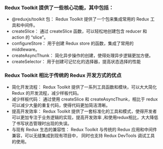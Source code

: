 ### Redux Toolkit 提供了一些核心功能，其中包括：
- @reduxjs/toolkit 包： Redux Toolkit 提供了一个包来集成常用的 Redux 工具和中间件。
- createSlice： 通过 createSlice 函数，可以轻松地创建包含 reducer 和 action 的 “slice”。
- configureStore： 用于创建 Redux store 的函数，集成了常用的 middleware。
- createAsyncThunk： 简化异步操作的创建，使得处理异步逻辑更加方便。
- createSelector： 用于创建可记忆化的选择器，提高状态选择的性能

### Redux Toolkit 相比于传统的 Redux 开发方式的优点
- 简化开发流程： Redux Toolkit 提供了一系列工具函数和模块，可以大大简化 Redux 的开发流程，减少样板代码。
- 减少样板代码： 通过使用 createSlice 和 createAsyncThunk，相比于 redux 可以减少大量的重复代码，使得代码更加简洁清晰。
- 提高开发效率： Redux Toolkit 提供了一套标准化的工具和模式，使得开发者可以更加专注于业务逻辑的实现，提高开发效率
  ,和使用redux相比，大大降低了书写状态管理时出现的失误。
- 与现有 Redux 生态的兼容性： Redux Toolkit 与传统的 Redux 应用和中间件兼容，可以无缝集成到现有项目中，
  同时也支持 Redux DevTools 调试工具的使用。
